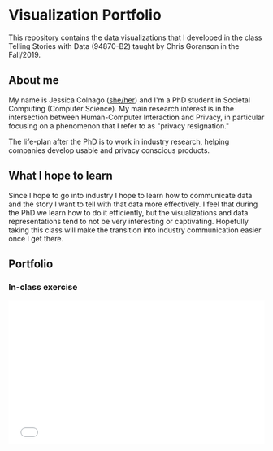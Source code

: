 # Visualization Portfolio
This repository contains the data visualizations that I developed in the class Telling Stories with Data (94870-B2) taught by Chris Goranson in the Fall/2019.

## About me
My name is Jessica Colnago ([she/her](https://www.mypronouns.org/she-her)) and I'm a PhD student in Societal Computing (Computer Science). My main research interest is in the intersection between Human-Computer Interaction and Privacy, in particular focusing on a phenomenon that I refer to as "privacy resignation."

The life-plan after the PhD is to work in industry research, helping companies develop usable and privacy conscious products.

## What I hope to learn
Since I hope to go into industry I hope to learn how to communicate data and the story I want to tell with that data more effectively. I feel that during the PhD we learn how to do it efficiently, but the visualizations and data representations tend to not be very interesting or captivating. Hopefully taking this class will make the transition into industry communication easier once I get there.

## Portfolio

### In-class exercise
<iframe title="Left-click" aria-label="Stacked Column Chart" id="datawrapper-chart-4D4Br" src="//datawrapper.dwcdn.net/4D4Br/2/" scrolling="no" frameborder="0" style="width: 0; min-width: 100% !important; border: none;" height="283"></iframe><script type="text/javascript">!function(){"use strict";window.addEventListener("message",function(a){if(void 0!==a.data["datawrapper-height"])for(var e in a.data["datawrapper-height"]){var t=document.getElementById("datawrapper-chart-"+e)||document.querySelector("iframe[src*='"+e+"']");t&&(t.style.height=a.data["datawrapper-height"][e]+"px")}})}();</script>
